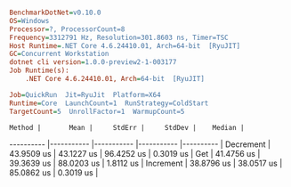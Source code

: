 ``` ini

BenchmarkDotNet=v0.10.0
OS=Windows
Processor=?, ProcessorCount=8
Frequency=3312791 Hz, Resolution=301.8603 ns, Timer=TSC
Host Runtime=.NET Core 4.6.24410.01, Arch=64-bit  [RyuJIT]
GC=Concurrent Workstation
dotnet cli version=1.0.0-preview2-1-003177
Job Runtime(s):
	.NET Core 4.6.24410.01, Arch=64-bit  [RyuJIT]

Job=QuickRun  Jit=RyuJit  Platform=X64  
Runtime=Core  LaunchCount=1  RunStrategy=ColdStart  
TargetCount=5  UnrollFactor=1  WarmupCount=5  

```
    Method |       Mean |     StdErr |     StdDev |    Median |
---------- |----------- |----------- |----------- |---------- |
 Decrement | 43.9509 us | 43.1227 us | 96.4252 us | 0.3019 us |
       Get | 41.4756 us | 39.3639 us | 88.0203 us | 1.8112 us |
 Increment | 38.8796 us | 38.0517 us | 85.0862 us | 0.3019 us |
